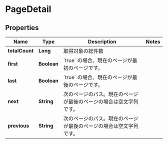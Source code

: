 

# PageDetail


## Properties

| Name | Type | Description | Notes |
|------------ | ------------- | ------------- | -------------|
|**totalCount** | **Long** | 取得対象の総件数 |  |
|**first** | **Boolean** | &#x60;true&#x60; の場合、現在のページが最初のページです。 |  |
|**last** | **Boolean** | &#x60;true&#x60; の場合、現在のページが最後のページです。 |  |
|**next** | **String** | 次のページのパス。現在のページが最後のページの場合は空文字列です。 |  |
|**previous** | **String** | 次のページのパス。現在のページが最後のページの場合は空文字列です。 |  |



